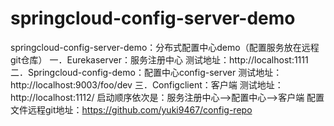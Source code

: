 # springcloud-config-server-demo
springcloud-config-server-demo：分布式配置中心demo（配置服务放在远程git仓库）
一．Eurekaserver：服务注册中心 测试地址：http://localhost:1111 
二．Springcloud-config-demo：配置中心config-server 测试地址：http://localhost:9003/foo/dev 
三．Configclient：客户端 测试地址：http://localhost:1112/ 
启动顺序依次是：服务注册中心-->配置中心-->客户端
配置文件远程git地址：https://github.com/yuki9467/config-repo
